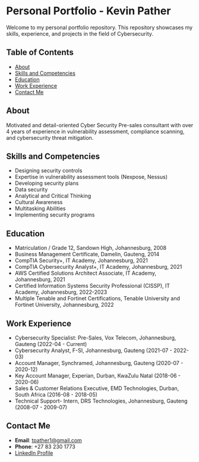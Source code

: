 # Personal Portfolio - Kevin Pather

Welcome to my personal portfolio repository. This repository showcases my skills, experience, and projects in the field of Cybersecurity.

## Table of Contents
- [About](#about)
- [Skills and Competencies](#skills-and-competencies)
- [Education](#education)
- [Work Experience](#work-experience)
- [Contact Me](#contact-me)

## About
Motivated and detail-oriented Cyber Security Pre-sales consultant with over 4 years of experience in vulnerability assessment, compliance scanning, and cybersecurity threat mitigation.

## Skills and Competencies
- Designing security controls
- Expertise in vulnerability assessment tools (Nexpose, Nessus)
- Developing security plans
- Data security
- Analytical and Critical Thinking
- Cultural Awareness
- Multitasking Abilities
- Implementing security programs

## Education
- Matriculation / Grade 12, Sandown High, Johannesburg, 2008
- Business Management Certificate, Damelin, Gauteng, 2014
- CompTIA Security+, IT Academy, Johannesburg, 2021
- CompTIA Cybersecurity Analyst+, IT Academy, Johannesburg, 2021
- AWS Certified Solutions Architect Associate, IT Academy, Johannesburg, 2021
- Certified Information Systems Security Professional (CISSP), IT Academy, Johannesburg, 2022-2023
- Multiple Tenable and Fortinet Certifications, Tenable University and Fortinet University, Johannesburg, 2022

## Work Experience
- Cybersecurity Specialist: Pre-Sales, Vox Telecom, Johannesburg, Gauteng (2022-04 - Current)
- Cybersecurity Analyst, F-SI, Johannesburg, Gauteng (2021-07 - 2022-03)
- Account Manager, Synchramed, Johannesburg, Gauteng (2020-07 - 2020-12)
- Key Account Manager, Experian, Durban, KwaZulu Natal (2018-06 - 2020-06)
- Sales & Customer Relations Executive, EMD Technologies, Durban, South Africa (2016-08 - 2018-05)
- Technical Support- Intern, DRS Technologies, Johannesburg, Gauteng (2008-07 - 2009-07)

## Contact Me
- **Email**: tpather1@gmail.com
- **Phone**: +27 83 230 1773
- [LinkedIn Profile](https://www.linkedin.com/in/kevin-pather-02b933168/)
